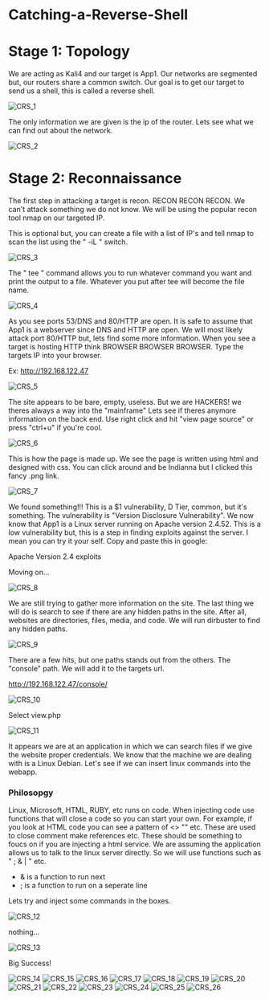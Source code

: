 # Catching-a-Reverse-Shell

# Stage 1: Topology

We are acting as Kali4 and our target is App1. Our networks are segmented but, our routers share a common switch.
Our goal is to get our target to send us a shell, this is called a reverse shell.

![CRS_1](https://github.com/Magee3/Catching-a-Reverse-Shell/assets/134301259/b7129606-92ef-4b2e-a1cf-98b409265d07)

The only information we are given is the ip of the router. Lets see what we can find out about the network.

![CRS_2](https://github.com/Magee3/Catching-a-Reverse-Shell/assets/134301259/bd1950ed-b6d2-4c5d-a4ce-5a54790ac923)

# Stage 2: Reconnaissance

The first step in attacking a target is recon. RECON RECON RECON. We can't attack something we do not know. We will be using
the popular recon tool nmap on our targeted IP.

This is optional but, you can create a file with a list of IP's and tell nmap to scan the list using the " -iL " switch.

![CRS_3](https://github.com/Magee3/Catching-a-Reverse-Shell/assets/134301259/bebaaa89-1217-404d-8315-6a8749ba3115)

The " tee " command allows you to run whatever command you want and print the output to a file. Whatever you put after tee
will become the file name.

![CRS_4](https://github.com/Magee3/Catching-a-Reverse-Shell/assets/134301259/6349788c-7ce4-4b39-927f-d0c02aa41612)

As you see ports 53/DNS and 80/HTTP are open. It is safe to assume that App1 is a webserver since DNS and HTTP are open.
We will most likely attack port 80/HTTP but, lets find some more information. When you see a target is hosting HTTP think
BROWSER BROWSER BROWSER. Type the targets IP into your browser. 

Ex: http://192.168.122.47

![CRS_5](https://github.com/Magee3/Catching-a-Reverse-Shell/assets/134301259/3cda74d4-71b5-4c58-9f36-d9162f1e3ea1)

The site appears to be bare, empty, useless. But we are HACKERS! we theres always a way into the "mainframe"
Lets see if theres anymore information on the back end. Use right click and hit "view page source" or press 
"ctrl+u" if you're cool.

![CRS_6](https://github.com/Magee3/Catching-a-Reverse-Shell/assets/134301259/fec3d9a1-c2c2-4744-b229-103508477788)

This is how the page is made up. We see the page is written using html and designed with css. You can click around and 
be Indianna but I clicked this fancy .png link.

![CRS_7](https://github.com/Magee3/Catching-a-Reverse-Shell/assets/134301259/1a6f8f82-cd37-41b2-9629-7dd4cbeb3d97)

We found something!!! This is a $1 vulnerability, D Tier, common, but it's something. The vulnerability is "Version Disclosure
Vulnerability". We now know that App1 is a Linux server running on Apache version 2.4.52. This is a low vulnerability but, this
is a step in finding exploits against the server. I mean you can try it your self. Copy and paste this in google:

Apache Version 2.4 exploits

Moving on...

![CRS_8](https://github.com/Magee3/Catching-a-Reverse-Shell/assets/134301259/419cbc3c-4754-4f46-b472-af392a0f52f3)

We are still trying to gather more information on the site. The last thing we will do is search to see if there are any hidden
paths in the site. After all, websites are directories, files, media, and code. We will run dirbuster to find any hidden paths.

![CRS_9](https://github.com/Magee3/Catching-a-Reverse-Shell/assets/134301259/c6d3d9d4-6537-473c-b101-a0e6bbee679a)

There are a few hits, but one paths stands out from the others. The "console" path. We will add it to the targets url. 

http://192.168.122.47/console/

![CRS_10](https://github.com/Magee3/Catching-a-Reverse-Shell/assets/134301259/e0c10cd3-df64-4ec0-a42f-b6c059852590)

Select view.php

![CRS_11](https://github.com/Magee3/Catching-a-Reverse-Shell/assets/134301259/6a2bce9a-d7ec-49f5-96fa-2fd67dafa56f)

It appears we are at an application in which we can search files if we give the website proper credentials. We know that the 
machine we are dealing with is a Linux Debian. Let's see if we can insert linux commands into the webapp. 

### Philosopgy

Linux, Microsoft, HTML, RUBY, etc runs on code. When injecting code use functions that will close a code so you can start your own.
For example, if you look at HTML code you can see a pattern of <> "" etc. These are used to close comment make references etc. These 
should be something to foucs on if you are injecting a html service. We are assuming the application allows us to talk to the linux 
server directly. So we will use functions such as " ; & | " etc.

- & is a function to run next
- ; is a function to run on a seperate line

Lets try and inject some commands in the boxes.

![CRS_12](https://github.com/Magee3/Catching-a-Reverse-Shell/assets/134301259/3c0e7622-676a-4d5b-b7c3-906fbeb3e8d3)

nothing...

![CRS_13](https://github.com/Magee3/Catching-a-Reverse-Shell/assets/134301259/f6f038ff-6b7f-4d9c-a69f-14c7a647c620)

Big Success!

![CRS_14](https://github.com/Magee3/Catching-a-Reverse-Shell/assets/134301259/419b45e2-93f0-475d-9f9d-f9d1550544b7)
![CRS_15](https://github.com/Magee3/Catching-a-Reverse-Shell/assets/134301259/e29402b2-5791-420a-a580-ba41b6da867c)
![CRS_16](https://github.com/Magee3/Catching-a-Reverse-Shell/assets/134301259/0cfc6893-cb50-4ffb-b2e6-1d3b3c8a9115)
![CRS_17](https://github.com/Magee3/Catching-a-Reverse-Shell/assets/134301259/6324bd3f-d1c0-4d7c-8b5e-97d75a19e7ee)
![CRS_18](https://github.com/Magee3/Catching-a-Reverse-Shell/assets/134301259/a0cab823-6827-4265-9b48-344e12cfda30)
![CRS_19](https://github.com/Magee3/Catching-a-Reverse-Shell/assets/134301259/0e8ebe54-28f7-4d2a-9332-c68c1b4b45bc)
![CRS_20](https://github.com/Magee3/Catching-a-Reverse-Shell/assets/134301259/890835be-3629-4e67-a924-fb41650a8a46)
![CRS_21](https://github.com/Magee3/Catching-a-Reverse-Shell/assets/134301259/b333e956-85c6-4917-8920-0c100adb05fc)
![CRS_22](https://github.com/Magee3/Catching-a-Reverse-Shell/assets/134301259/b6c6921b-cd56-4342-8353-cb58c1539dbf)
![CRS_23](https://github.com/Magee3/Catching-a-Reverse-Shell/assets/134301259/25ac8c87-45ef-41f0-9682-3a7974743d9a)
![CRS_24](https://github.com/Magee3/Catching-a-Reverse-Shell/assets/134301259/322d08f2-fd72-4155-9b10-3f3311eef59b)
![CRS_25](https://github.com/Magee3/Catching-a-Reverse-Shell/assets/134301259/a9c2cffb-6afd-4dbe-a14a-c753433ca4ef)
![CRS_26](https://github.com/Magee3/Catching-a-Reverse-Shell/assets/134301259/78fc9ded-7706-484d-98d8-44c02b2cfc01)
